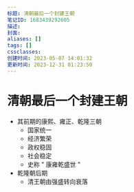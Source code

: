 ```yaml
---
标题: 清朝最后一个封建王朝
笔记ID: 1683439292605
描述: 
封面: 
aliases: []
tags: []
cssclasses: 
创建时间: 2023-05-07 14:01:32
更新时间: 2023-12-31 01:23:50
---
```


# 清朝最后一个封建王朝

- 其前期的康熙、雍正、乾隆三朝
  - 国家统一
  - 经济繁荣
  - 政权稳固
  - 社会稳定
  - 史称 " 康雍乾盛世 "
- 乾隆朝后期
  - 清王朝由强盛转向衰落
